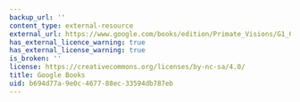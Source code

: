 ```yaml
---
backup_url: ''
content_type: external-resource
external_url: https://www.google.com/books/edition/Primate_Visions/G1_Q3h5hPP0C?hl=en&gbpv=1
has_external_licence_warning: true
has_external_license_warning: true
is_broken: ''
license: https://creativecommons.org/licenses/by-nc-sa/4.0/
title: Google Books
uid: b694d77a-9e0c-4677-88ec-33594db787eb
---
```

